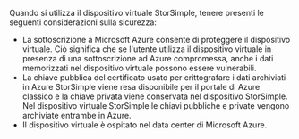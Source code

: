 <!--v-sharos 10/13/2105 virtual device security-->

Quando si utilizza il dispositivo virtuale StorSimple, tenere presenti le seguenti considerazioni sulla sicurezza:

* La sottoscrizione a Microsoft Azure consente di proteggere il dispositivo virtuale. Ciò significa che se l'utente utilizza il dispositivo virtuale in presenza di una sottoscrizione ad Azure compromessa, anche i dati memorizzati nel dispositivo virtuale possono essere vulnerabili.
* La chiave pubblica del certificato usato per crittografare i dati archiviati in Azure StorSimple viene resa disponibile per il portale di Azure classico e la chiave privata viene conservata nel dispositivo StorSimple. Nel dispositivo virtuale StorSimple le chiavi pubbliche e private vengono archiviate entrambe in Azure.
* Il dispositivo virtuale è ospitato nel data center di Microsoft Azure.



<!--HONumber=Nov16_HO3-->



